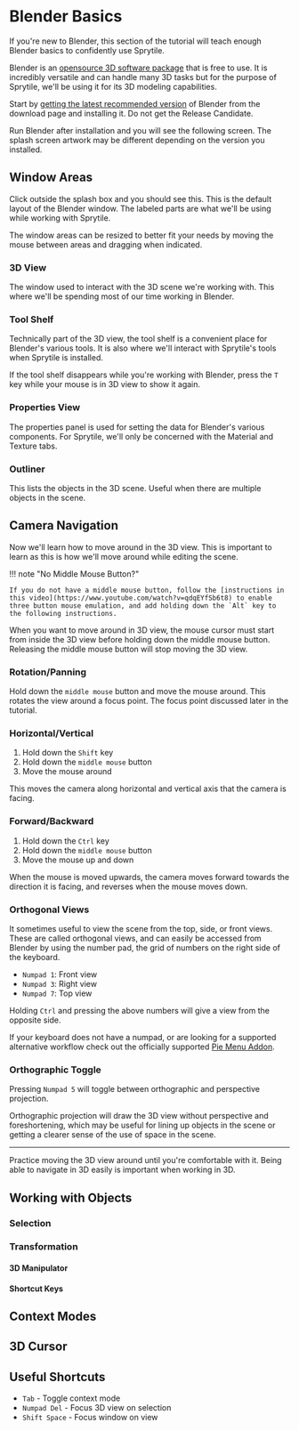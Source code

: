 # Blender Basics

If you're new to Blender, this section of the tutorial will teach enough Blender basics to confidently use Sprytile.

Blender is an [opensource 3D software package](https://www.blender.org/) that is free to use. It is incredibly versatile and can handle many 3D tasks but for the purpose of Sprytile, we'll be using it for its 3D modeling capabilities.

Start by [getting the latest recommended version](https://www.blender.org/download/) of Blender from the download page and installing it. Do not get the Release Candidate.

Run Blender after installation and you will see the following screen. The splash screen artwork may be different depending on the version you installed.

## Window Areas

Click outside the splash box and you should see this. This is the default layout of the Blender window. The labeled parts are what we'll be using while working with Sprytile.

The window areas can be resized to better fit your needs by moving the mouse between areas and dragging when indicated. 

### 3D View

The window used to interact with the 3D scene we're working with. This where we'll be spending most of our time working in Blender.

### Tool Shelf

Technically part of the 3D view, the tool shelf is a convenient place for Blender's various tools. It is also where we'll interact with Sprytile's tools when Sprytile is installed.

If the tool shelf disappears while you're working with Blender, press the `T` key while your mouse is in 3D view to show it again.

### Properties View

The properties panel is used for setting the data for Blender's various components. For Sprytile, we'll only be concerned with the Material and Texture tabs.

### Outliner

This lists the objects in the 3D scene. Useful when there are multiple objects in the scene.

## Camera Navigation

Now we'll learn how to move around in the 3D view. This is important to learn as this is how we'll move around while editing the scene.

!!! note "No Middle Mouse Button?"

	If you do not have a middle mouse button, follow the [instructions in this video](https://www.youtube.com/watch?v=qdqEYfSb6t8) to enable three button mouse emulation, and add holding down the `Alt` key to the following instructions.

When you want to move around in 3D view, the mouse cursor must start from inside the 3D view before holding down the middle mouse button. Releasing the middle mouse button will stop moving the 3D view.

### Rotation/Panning

Hold down the `middle mouse` button and move the mouse around. This rotates the view around a focus point. The focus point discussed later in the tutorial.

### Horizontal/Vertical

1. Hold down the `Shift` key
2. Hold down the `middle mouse` button
3. Move the mouse around

This moves the camera along horizontal and vertical axis that the camera is facing.

### Forward/Backward

1. Hold down the `Ctrl` key
2. Hold down the `middle mouse` button
3. Move the mouse up and down

When the mouse is moved upwards, the camera moves forward towards the direction it is facing, and reverses when the mouse moves down.

### Orthogonal Views

It sometimes useful to view the scene from the top, side, or front views. These are called orthogonal views, and can easily be accessed from Blender by using the number pad, the grid of numbers on the right side of the keyboard.

* `Numpad 1`: Front view
* `Numpad 3`: Right view
* `Numpad 7`: Top view

Holding `Ctrl` and pressing the above numbers will give a view from the opposite side.

If your keyboard does not have a numpad, or are looking for a supported alternative workflow check out the officially supported [Pie Menu Addon](https://www.youtube.com/watch?v=ioYWPmnhNtY).

### Orthographic Toggle

Pressing `Numpad 5` will toggle between orthographic and perspective projection.

Orthographic projection will draw the 3D view without perspective and foreshortening, which may be useful for lining up objects in the scene or getting a clearer sense of the use of space in the scene.

---

Practice moving the 3D view around until you're comfortable with it. Being able to navigate in 3D easily is important when working in 3D.

## Working with Objects

### Selection

### Transformation

#### 3D Manipulator

#### Shortcut Keys

## Context Modes

## 3D Cursor

## Useful Shortcuts

* `Tab` - Toggle context mode
* `Numpad Del` - Focus 3D view on selection
* `Shift Space` - Focus window on view